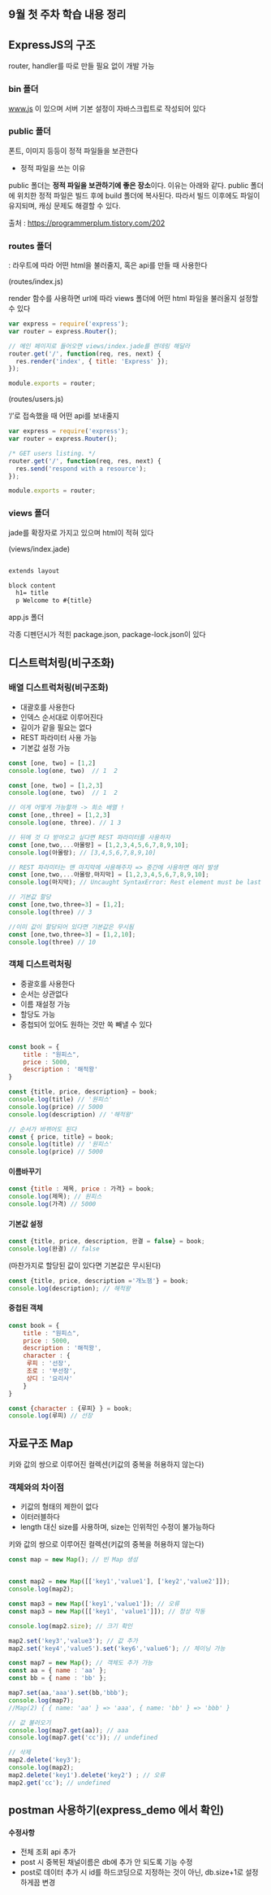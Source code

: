 ## 9월 첫 주차 학습 내용 정리

## ExpressJS의 구조

router, handler를 따로 만들 필요 없이 개발 가능

### bin 폴더

www.js 이 있으며 서버 기본 설정이 자바스크립트로 작성되어 있다

### public 폴더

폰트, 이미지 등등이 정적 파일들을 보관한다

- 정적 파일을 쓰는 이유

public 폴더는 **정적 파일을 보관하기에 좋은 장소**이다. 이유는 아래와 같다. public 폴더에 위치한 정적 파일은 빌드 후에 build 폴더에 복사된다. 따라서 빌드 이후에도 파일이 유지되며, 캐싱 문제도 해결할 수 있다.

출처 : https://programmerplum.tistory.com/202

### routes 폴더

: 라우트에 따라 어떤 html을 불러줄지, 혹은 api를 만들 때 사용한다

(routes/index.js)

render 함수를 사용하면 url에 따라 views 폴더에 어떤 html 파일을 불러올지 설정할 수 있다

```jsx
var express = require('express');
var router = express.Router();

// 메인 페이지로 들어오면 views/index.jade를 렌데링 해달라
router.get('/', function(req, res, next) {
  res.render('index', { title: 'Express' });
});

module.exports = router;

```

(routes/users.js) 

‘/’로 접속했을 때 어떤 api를 보내줄지

```jsx
var express = require('express');
var router = express.Router();

/* GET users listing. */
router.get('/', function(req, res, next) {
  res.send('respond with a resource');
});

module.exports = router;

```

### views 폴더

jade를 확장자로 가지고 있으며 html이 적혀 있다

(views/index.jade)

```html

extends layout

block content
  h1= title
  p Welcome to #{title}

```

app.js 폴더

각종 디펜던시가 적힌 package.json, package-lock.json이 있다

## 디스트럭처링(비구조화)

### 배열 디스트럭처링(비구조화)

- 대괄호를 사용한다
- 인덱스 순서대로 이루어진다
- 길이가 같을 필요는 없다
- REST 파라미터 사용 가능
- 기본값 설정 가능


```jsx
const [one, two] = [1,2]
console.log(one, two)  // 1  2

const [one, two] = [1,2,3]
console.log(one, two)  // 1  2

// 이게 어떻게 가능할까 -> 희소 배열 !
const [one,,three] = [1,2,3]
console.log(one, three). // 1 3

// 뒤에 것 다 받아오고 싶다면 REST 파라미터를 사용하자
const [one,two,...아몰랑] = [1,2,3,4,5,6,7,8,9,10];
console.log(아몰랑); // [3,4,5,6,7,8,9,10]

// REST 파라미터는 맨 마지막에 사용해주자 => 중간에 사용하면 에러 발생
const [one,two,...아몰랑,마지막] = [1,2,3,4,5,6,7,8,9,10];
console.log(마지막); // Uncaught SyntaxError: Rest element must be last element

// 기본값 할당
const [one,two,three=3] = [1,2];
console.log(three) // 3 

//이미 값이 할당되어 있다면 기본값은 무시됨
const [one,two,three=3] = [1,2,10];
console.log(three) // 10 
```

### 객체 디스트럭처링

- 중괄호를 사용한다
- 순서는 상관없다
- 이름 재설정 가능
- 할당도 가능
- 중첩되어 있어도 원하는 것만 쏙 빼낼 수 있다

```jsx

const book = {
    title : "원피스",
    price : 5000,
    description : '해적왕'
}

const {title, price, description} = book;
console.log(title) // '원피스'
console.log(price) // 5000
console.log(description) // '해적왕'

// 순서가 바뀌어도 된다
const { price, title} = book;
console.log(title) // '원피스'
console.log(price) // 5000

```

#### 이름바꾸기

```jsx
const {title : 제목, price : 가격} = book;
console.log(제목); // 원피스
console.log(가격) // 5000
```

#### 기본값 설정

```jsx
const {title, price, description, 완결 = false} = book;
console.log(완결) // false
```

(마찬가지로 할당된 값이 있다면 기본값은 무시된다)

```jsx
const {title, price, description ='개노잼'} = book;
console.log(description); // 해적왕
```

#### 중첩된 객체

```jsx
const book = {
    title : "원피스",
    price : 5000,
    description : '해적왕',
    character : {
     루피 : '선장',
     조로 : '부선장',
     상디 : '요리사'
    }
}

const {character : {루피} } = book;
console.log(루피) // 선장 
```

## 자료구조 Map

키와 값의 쌍으로 이루어진 컬렉션(키값의 중복을 허용하지 않는다)

### 객체와의 차이점

- 키값의 형태의 제한이 없다
- 이터러블하다
- length 대신 size를 사용하며, size는 인위적인 수정이 불가능하다

키와 값의 쌍으로 이루어진 컬렉션(키값의 중복을 허용하지 않는다)

```jsx
const map = new Map(); // 빈 Map 생성


const map2 = new Map([['key1','value1'], ['key2','value2']]);
console.log(map2); 

const map3 = new Map(['key1','value1']); // 오류
const map3 = new Map([['key1', 'value1']]); // 정상 작동

console.log(map2.size); // 크기 확인 

map2.set('key3','value3'); // 값 추가 
map2.set('key4','value5').set('key6','value6'); // 체이닝 가능

const map7 = new Map(); // 객체도 추가 가능
const aa = { name : 'aa' };
const bb = { name : 'bb' };

map7.set(aa,'aaa').set(bb,'bbb');
console.log(map7); 
//Map(2) { { name: 'aa' } => 'aaa', { name: 'bb' } => 'bbb' }

// 값 불러오기
console.log(map7.get(aa)); // aaa
console.log(map7.get('cc')); // undefined

// 삭제
map2.delete('key3');
console.log(map2);
map2.delete('key1').delete('key2') ; // 오류
map2.get('cc'); // undefined

```

## postman 사용하기(express_demo 에서 확인)

#### 수정사항

* 전체 조회 api 추가
* post 시 중복된 채널이름은 db에 추가 안 되도록 기능 수정
* post로 데이터 추가 시 id를 하드코딩으로 지정하는 것이 아닌, db.size+1로 설정하게끔 변경
